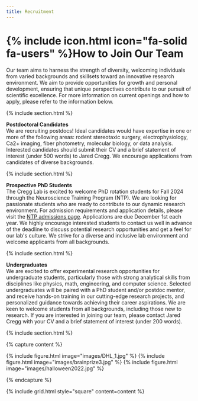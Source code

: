 ```yaml
---
title: Recruitment
---
```


# {% include icon.html icon="fa-solid fa-users" %}How to Join Our Team

Our team aims to harness the strength of diversity, welcoming individuals from varied backgrounds and skillsets toward an innovative research environment. We aim to provide opportunities for growth and personal development, ensuring that unique perspectives contribute to our pursuit of scientific excellence. For more information on current openings and how to apply, please refer to the information below.

{% include section.html %}

**Postdoctoral Candidates**<br>
We are recruiting postdocs! Ideal candidates would have expertise in one or more of the following areas: rodent stereotaxic surgery, electrophysiology, Ca2+ imaging, fiber photometry, molecular biology, or data analysis. Interested candidates should submit their CV and a brief statement of interest (under 500 words) to Jared Cregg. We encourage applications from candidates of diverse backgrounds. 

{% include section.html %}

**Prospective PhD Students**<br>
The Cregg Lab is excited to welcome PhD rotation students for Fall 2024 through the Neuroscience Training Program (NTP). We are looking for passionate students who are ready to contribute to our dynamic research environment. For admission requirements and application details, please visit the [NTP admissions page](https://ntp.neuroscience.wisc.edu/admissions/). Applications are due December 1st each year. We highly encourage interested students to contact us well in advance of the deadline to discuss potential research opportunities and get a feel for our lab's culture. We strive for a diverse and inclusive lab environment and welcome applicants from all backgrounds.

{% include section.html %}

**Undergraduates**<br>
We are excited to offer experimental research opportunities for undergraduate students, particularly those with strong analytical skills from disciplines like physics, math, engineering, and computer science. Selected undergraduates will be paired with a PhD student and/or postdoc mentor, and receive hands-on training in our cutting-edge research projects, and personalized guidance towards achieving their career aspirations. We are keen to welcome students from all backgrounds, including those new to research. If you are interested in joining our team, please contact Jared Cregg with your CV and a brief statement of interest (under 200 words).


{% include section.html %}

{% capture content %}

{% include figure.html image="images/DHL_1.jpg" %}
{% include figure.html image="images/brainprize3.jpg" %}
{% include figure.html image="images/halloween2022.jpg" %}

{% endcapture %}

{% include grid.html style="square" content=content %}
